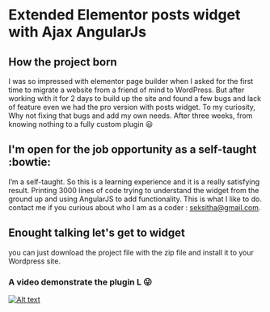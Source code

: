 # Extended Elementor posts widget with Ajax AngularJs
## How the project born
I was so impressed with elementor page builder when I asked for the first time to migrate a website from a friend of mind to WordPress.  But after working with it for 2 days to build up the site and found a few bugs and lack of feature even we had the pro version with posts widget. To my curiosity, Why not fixing that bugs and add my own needs. After three weeks, from knowing nothing to a fully custom plugin :smiley: 

## I'm open for the job opportunity as a self-taught :bowtie:
I’m a self-taught. So this is a learning experience and it is a really satisfying result. Printing 3000 lines of code trying to understand the widget from the ground up and using AngularJS to add functionality. This is what I like to do. 
contact me if you curious about who I am as a coder : seksitha@gmail.com.

## Enought talking let's get to widget

you can just download the project file with the zip file and install it to your Wordpress site. 

### A video demonstrate the plugin L :stuck_out_tongue_winking_eye:

[![Alt text](https://img.youtube.com/vi/VID/0.jpg)](https://www.youtube.com/watch?v=GFzOiX4XlA4&list=LLQlydY78x6PTqUq5LKDPuUg)


